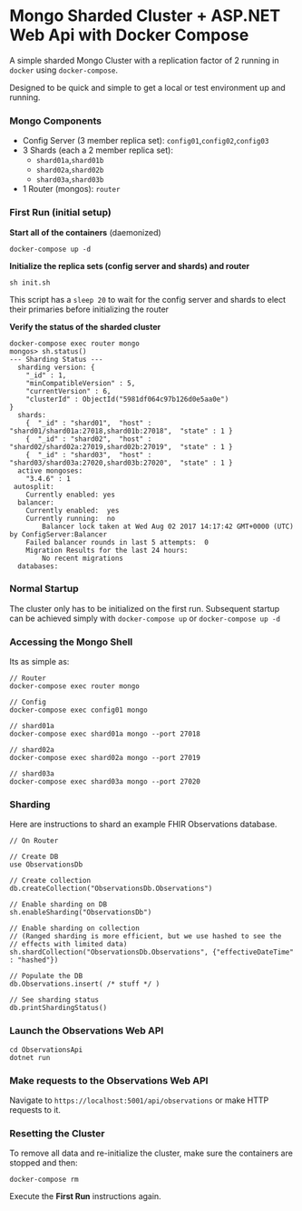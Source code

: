 Mongo Sharded Cluster + ASP.NET Web Api with Docker Compose
=========================================
A simple sharded Mongo Cluster with a replication factor of 2 running in `docker` using `docker-compose`.

Designed to be quick and simple to get a local or test environment up and running. 

### Mongo Components

* Config Server (3 member replica set): `config01`,`config02`,`config03`
* 3 Shards (each a 2 member replica set):
	* `shard01a`,`shard01b`
	* `shard02a`,`shard02b`
	* `shard03a`,`shard03b`
* 1 Router (mongos): `router`

### First Run (initial setup)
**Start all of the containers** (daemonized)

```
docker-compose up -d
```

**Initialize the replica sets (config server and shards) and router**

```
sh init.sh
```

This script has a `sleep 20` to wait for the config server and shards to elect their primaries before initializing the router

**Verify the status of the sharded cluster**

```
docker-compose exec router mongo
mongos> sh.status()
--- Sharding Status ---
  sharding version: {
	"_id" : 1,
	"minCompatibleVersion" : 5,
	"currentVersion" : 6,
	"clusterId" : ObjectId("5981df064c97b126d0e5aa0e")
}
  shards:
	{  "_id" : "shard01",  "host" : "shard01/shard01a:27018,shard01b:27018",  "state" : 1 }
	{  "_id" : "shard02",  "host" : "shard02/shard02a:27019,shard02b:27019",  "state" : 1 }
	{  "_id" : "shard03",  "host" : "shard03/shard03a:27020,shard03b:27020",  "state" : 1 }
  active mongoses:
	"3.4.6" : 1
 autosplit:
	Currently enabled: yes
  balancer:
	Currently enabled:  yes
	Currently running:  no
		Balancer lock taken at Wed Aug 02 2017 14:17:42 GMT+0000 (UTC) by ConfigServer:Balancer
	Failed balancer rounds in last 5 attempts:  0
	Migration Results for the last 24 hours:
		No recent migrations
  databases:
```

### Normal Startup
The cluster only has to be initialized on the first run. Subsequent startup can be achieved simply with `docker-compose up` or `docker-compose up -d`

### Accessing the Mongo Shell
Its as simple as:

```
// Router
docker-compose exec router mongo

// Config
docker-compose exec config01 mongo

// shard01a
docker-compose exec shard01a mongo --port 27018

// shard02a
docker-compose exec shard02a mongo --port 27019

// shard03a
docker-compose exec shard03a mongo --port 27020
```

### Sharding

Here are instructions to shard an example FHIR Observations database.

```
// On Router

// Create DB
use ObservationsDb

// Create collection
db.createCollection("ObservationsDb.Observations")

// Enable sharding on DB
sh.enableSharding("ObservationsDb")

// Enable sharding on collection
// (Ranged sharding is more efficient, but we use hashed to see the
// effects with limited data)
sh.shardCollection("ObservationsDb.Observations", {"effectiveDateTime" : "hashed"})

// Populate the DB
db.Observations.insert( /* stuff */ )

// See sharding status
db.printShardingStatus()
```

### Launch the Observations Web API
```
cd ObservationsApi
dotnet run
```

### Make requests to the Observations Web API
Navigate to `https://localhost:5001/api/observations` or make HTTP requests to it.

### Resetting the Cluster
To remove all data and re-initialize the cluster, make sure the containers are stopped and then:

```
docker-compose rm
```

Execute the **First Run** instructions again.
